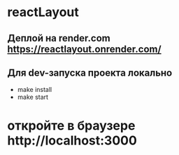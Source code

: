 # reactLayout


## Деплой на render.com https://reactlayout.onrender.com/


## Для dev-запуска проекта локально

- make install
- make start

# откройте в браузере http://localhost:3000
